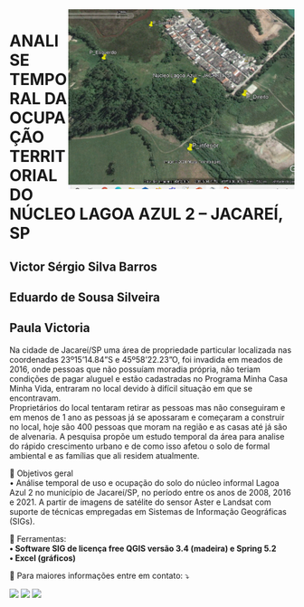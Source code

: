 <img src="04062016.gif" min-width="400px" max-width="400px" width="400px" align="right" alt="Computador iuriCode">
<p>
  <H1><b> ANALISE TEMPORAL DA OCUPAÇÃO
TERRITORIAL DO NÚCLEO LAGOA AZUL 2 –
JACAREÍ, SP </b> </H1>
  <H2><b> Victor Sérgio Silva Barros </b> </H2>
  <H2><b> Eduardo de Sousa Silveira</b> </H2>
  <H2><b> Paula Victoria</b> </H2>
</p> 

<p align="left">  
  Na cidade de Jacareí/SP uma área de propriedade particular localizada nas coordenadas
23º15’14.84”S e 45º58’22.23”O, foi invadida em meados de 2016, onde pessoas que não
possuíam moradia própria, não teriam condições de pagar aluguel e estão cadastradas no
Programa Minha Casa Minha Vida, entraram no local devido à difícil situação em que se
encontravam.<br>
Proprietários do local tentaram retirar as pessoas mas não conseguiram e em menos de 1
ano as pessoas já se apossaram e começaram a construir no local, hoje são 400 pessoas que
moram na região e as casas até já são de alvenaria.
A pesquisa propõe um estudo temporal da área para analise do rápido crescimento urbano e
de como isso afetou o solo de formal ambiental e as famílias que ali residem atualmente.<br>
</p>

<p align="left">
  🦄 Objetivos geral<br>
• Análise temporal de uso e ocupação do solo do núcleo informal Lagoa Azul 2 no
município de Jacareí/SP, no período entre os anos de 2008, 2016 e 2021. A partir
de imagens de satélite do sensor Aster e Landsat com suporte de técnicas
empregadas em Sistemas de Informação Geográficas (SIGs).
</p>

<p align="left">
  💼 Ferramentas: <br>
    <strong>• Software SIG de licença free QGIS versão 3.4 (madeira) e Spring 5.2<br>
        • Excel (gráficos)</strong>
</p>

<p align="left">
  💌 Para maiores informações entre em contato: ⤵️
</p>

<p align="left">
  <a href="#" alt="Gmail">
  <img src="https://img.shields.io/badge/-Gmail-FF0000?style=flat-square&labelColor=FF0000&logo=gmail&logoColor=white&link=mailto:vicssb@gmail.com" /></a>

  <a href="#" alt="Linkedin">
  <img src="https://img.shields.io/badge/-Linkedin-0e76a8?style=flat-square&logo=Linkedin&logoColor=white&link=https://www.linkedin.com/in/victor-sergio-silva-barros/" /></a>

  <a href="#" alt="WhatsApp">
  <img src="https://img.shields.io/badge/-WhatsApp-25d366?style=flat-square&labelColor=25d366&logo=whatsapp&logoColor=white&link=https://wa.me/5512987085327"/></a>

  </p>  
